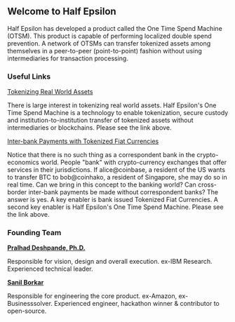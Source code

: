 ## Welcome to Half Epsilon


Half Epsilon has developed a product called the One Time Spend Machine (OTSM). This product is capable of performing localized double spend prevention. A network of OTSMs can transfer tokenized assets among themselves in a peer-to-peer (point-to-point) fashion without using intermediaries for transaction processing. 


### Useful Links

[Tokenizing Real World Assets](TokenizingRealWorldAssets.pdf)

There is large interest in tokenizing real world assets.  Half Epsilon's One Time Spend Machine is a technology to enable tokenization, secure custody and institution-to-institution transfer of tokenized assets without intermediaries or blockchains. Please see the link above. 

[Inter-bank Payments with Tokenized Fiat Currencies](Inter-bank-Payments.pdf)

Notice that there is no such thing as a correspondent bank in the crypto-economics world. People "bank" with crypto-currency exchanges that offer services in their jurisdictions. If alice@coinbase, a resident of the US wants to transfer BTC to bob@coinhako, a resident of Singapore, she may do so in real time. Can we bring in this concept to the banking world? Can cross-border inter-bank payments be made without correspondent banks? The answer is yes. A key enabler is bank issued Tokenized Fiat Currencies. A second key enabler is Half Epsilon's One Time Spend Machine.  Please see the link above. 



### Founding Team 

[**Pralhad Deshpande, Ph.D.**](https://www.linkedin.com/in/pralhad-deshpande-ph-d-97688010/)

Responsible for vision, design and overall execution. ex-IBM Research. Experienced technical leader.

[**Sanil Borkar**](https://www.linkedin.com/in/sanilborkar/)

Responsible for engineering the core product. ex-Amazon, ex-Businesssolver. Experienced engineer, hackathon winner & contributor to open-source.
 

